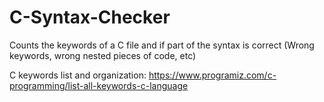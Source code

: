 # C-Syntax-Checker
Counts the keywords of a C file and if part of the syntax is correct (Wrong keywords, wrong nested pieces of code, etc)

C keywords list and organization: https://www.programiz.com/c-programming/list-all-keywords-c-language
